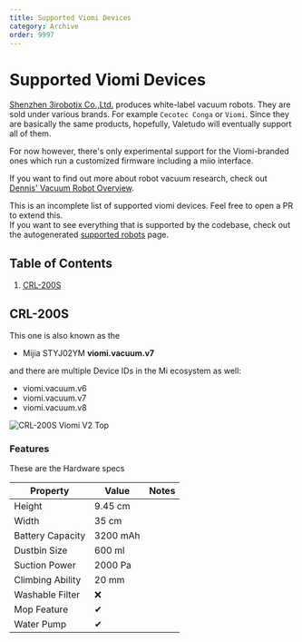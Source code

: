 ```yaml
---
title: Supported Viomi Devices
category: Archive
order: 9997
---
```

# Supported Viomi Devices
[Shenzhen 3irobotix Co.,Ltd.](http://www.3irobotics.com/en/) produces white-label vacuum robots.
They are sold under various brands. For example `Cecotec Conga` or `Viomi`.
Since they are basically the same products, hopefully, Valetudo will eventually support all of them.


For now however, there's only experimental support for the Viomi-branded ones which run a customized firmware
including a miio interface.

If you want to find out more about robot vacuum research,
check out [Dennis' Vacuum Robot Overview](https://dontvacuum.me/robotinfo/).

This is an incomplete list of supported viomi devices. Feel free to open a PR to extend this.<br/>
If you want to see everything that is supported by the codebase, check out the autogenerated [supported robots](https://valetudo.cloud/pages/general/supported-robots.html) page.


## Table of Contents

1. [CRL-200S](#CRL-200S)

## CRL-200S <a name="CRL-200S"></a>
This one is also known as the

* Mijia STYJ02YM **viomi.vacuum.v7**

and there are multiple Device IDs in the Mi ecosystem as well:

* viomi.vacuum.v6
* viomi.vacuum.v7
* viomi.vacuum.v8

![CRL-200S Viomi V2 Top](./img/devices/3irobotix/CRL-200S-viomi-v2-top.jpg)

### Features
These are the Hardware specs

| Property         | Value    | Notes |
|------------------|----------|-------|
| Height           | 9.45 cm  |       |
| Width            | 35 cm    |       |
| Battery Capacity | 3200 mAh |       |
| Dustbin Size     | 600 ml   |       |
| Suction Power    | 2000 Pa  |       |
| Climbing Ability | 20 mm    |       |
| Washable Filter  | ❌        |       |
| Mop Feature      | ✔        |       |
| Water Pump       | ✔        |       |

